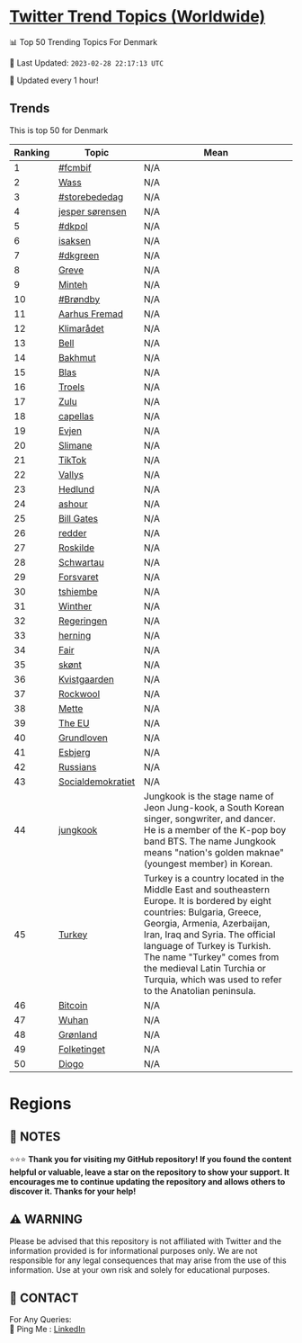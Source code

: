 [Twitter Trend Topics (Worldwide)](https://github.com/ErcinDedeoglu/Twitter-Trend-Topics)
==========


📊 Top 50 Trending Topics For Denmark

📆 Last Updated: `2023-02-28 22:17:13 UTC`

🔧 Updated every 1 hour!


## Trends

This is top 50 for Denmark

| Ranking | Topic | Mean |
| ------- | ------------ | ------------ |
| 1 | [#fcmbif](http://twitter.com/search?q=%23fcmbif) | N/A |
| 2 | [Wass](http://twitter.com/search?q=Wass) | N/A |
| 3 | [#storebededag](http://twitter.com/search?q=%23storebededag) | N/A |
| 4 | [jesper sørensen](http://twitter.com/search?q=jesper+s%c3%b8rensen) | N/A |
| 5 | [#dkpol](http://twitter.com/search?q=%23dkpol) | N/A |
| 6 | [isaksen](http://twitter.com/search?q=isaksen) | N/A |
| 7 | [#dkgreen](http://twitter.com/search?q=%23dkgreen) | N/A |
| 8 | [Greve](http://twitter.com/search?q=Greve) | N/A |
| 9 | [Minteh](http://twitter.com/search?q=Minteh) | N/A |
| 10 | [#Brøndby](http://twitter.com/search?q=%23Br%c3%b8ndby) | N/A |
| 11 | [Aarhus Fremad](http://twitter.com/search?q=Aarhus+Fremad) | N/A |
| 12 | [Klimarådet](http://twitter.com/search?q=Klimar%c3%a5det) | N/A |
| 13 | [Bell](http://twitter.com/search?q=Bell) | N/A |
| 14 | [Bakhmut](http://twitter.com/search?q=Bakhmut) | N/A |
| 15 | [Blas](http://twitter.com/search?q=Blas) | N/A |
| 16 | [Troels](http://twitter.com/search?q=Troels) | N/A |
| 17 | [Zulu](http://twitter.com/search?q=Zulu) | N/A |
| 18 | [capellas](http://twitter.com/search?q=capellas) | N/A |
| 19 | [Evjen](http://twitter.com/search?q=Evjen) | N/A |
| 20 | [Slimane](http://twitter.com/search?q=Slimane) | N/A |
| 21 | [TikTok](http://twitter.com/search?q=TikTok) | N/A |
| 22 | [Vallys](http://twitter.com/search?q=Vallys) | N/A |
| 23 | [Hedlund](http://twitter.com/search?q=Hedlund) | N/A |
| 24 | [ashour](http://twitter.com/search?q=ashour) | N/A |
| 25 | [Bill Gates](http://twitter.com/search?q=Bill+Gates) | N/A |
| 26 | [redder](http://twitter.com/search?q=redder) | N/A |
| 27 | [Roskilde](http://twitter.com/search?q=Roskilde) | N/A |
| 28 | [Schwartau](http://twitter.com/search?q=Schwartau) | N/A |
| 29 | [Forsvaret](http://twitter.com/search?q=Forsvaret) | N/A |
| 30 | [tshiembe](http://twitter.com/search?q=tshiembe) | N/A |
| 31 | [Winther](http://twitter.com/search?q=Winther) | N/A |
| 32 | [Regeringen](http://twitter.com/search?q=Regeringen) | N/A |
| 33 | [herning](http://twitter.com/search?q=herning) | N/A |
| 34 | [Fair](http://twitter.com/search?q=Fair) | N/A |
| 35 | [skønt](http://twitter.com/search?q=sk%c3%b8nt) | N/A |
| 36 | [Kvistgaarden](http://twitter.com/search?q=Kvistgaarden) | N/A |
| 37 | [Rockwool](http://twitter.com/search?q=Rockwool) | N/A |
| 38 | [Mette](http://twitter.com/search?q=Mette) | N/A |
| 39 | [The EU](http://twitter.com/search?q=The+EU) | N/A |
| 40 | [Grundloven](http://twitter.com/search?q=Grundloven) | N/A |
| 41 | [Esbjerg](http://twitter.com/search?q=Esbjerg) | N/A |
| 42 | [Russians](http://twitter.com/search?q=Russians) | N/A |
| 43 | [Socialdemokratiet](http://twitter.com/search?q=Socialdemokratiet) | N/A |
| 44 | [jungkook](http://twitter.com/search?q=jungkook) | Jungkook is the stage name of Jeon Jung-kook, a South Korean singer, songwriter, and dancer. He is a member of the K-pop boy band BTS. The name Jungkook means "nation's golden maknae" (youngest member) in Korean. |
| 45 | [Turkey](http://twitter.com/search?q=Turkey) | Turkey is a country located in the Middle East and southeastern Europe. It is bordered by eight countries: Bulgaria, Greece, Georgia, Armenia, Azerbaijan, Iran, Iraq and Syria. The official language of Turkey is Turkish. The name "Turkey" comes from the medieval Latin Turchia or Turquia, which was used to refer to the Anatolian peninsula. |
| 46 | [Bitcoin](http://twitter.com/search?q=Bitcoin) | N/A |
| 47 | [Wuhan](http://twitter.com/search?q=Wuhan) | N/A |
| 48 | [Grønland](http://twitter.com/search?q=Gr%c3%b8nland) | N/A |
| 49 | [Folketinget](http://twitter.com/search?q=Folketinget) | N/A |
| 50 | [Diogo](http://twitter.com/search?q=Diogo) | N/A |



# Regions




## 📝 NOTES

⭐⭐⭐ **Thank you for visiting my GitHub repository! If you found the content helpful or valuable, leave a star on the repository to show your support. It encourages me to continue updating the repository and allows others to discover it. Thanks for your help!**


## ⚠️ WARNING

Please be advised that this repository is not affiliated with Twitter and the information provided is for informational purposes only. We are not responsible for any legal consequences that may arise from the use of this information. Use at your own risk and solely for educational purposes.


## 📨 CONTACT

 For Any Queries:  
            🏓 Ping Me : [LinkedIn](https://www.linkedin.com/in/ercindedeoglu/)
